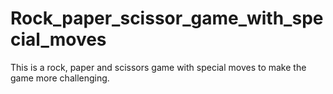 # Rock_paper_scissor_game_with_special_moves
This is a rock, paper and scissors game with special moves to make the game more challenging.
